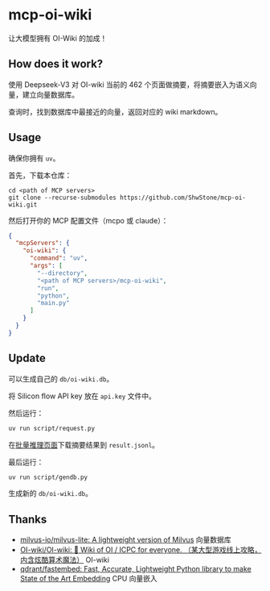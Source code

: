 # mcp-oi-wiki

让大模型拥有 OI-Wiki 的加成！

## How does it work?

使用 Deepseek-V3 对 OI-wiki 当前的 462 个页面做摘要，将摘要嵌入为语义向量，建立向量数据库。

查询时，找到数据库中最接近的向量，返回对应的 wiki markdown。

## Usage

确保你拥有 `uv`。

首先，下载本仓库：

```
cd <path of MCP servers>
git clone --recurse-submodules https://github.com/ShwStone/mcp-oi-wiki.git
```

然后打开你的 MCP 配置文件（mcpo 或 claude）：

```json
{
  "mcpServers": {
    "oi-wiki": {
      "command": "uv",
      "args": [
        "--directory",
        "<path of MCP servers>/mcp-oi-wiki",
        "run",
        "python",
        "main.py"
      ]
    }
  }
}
```

## Update

可以生成自己的 `db/oi-wiki.db`。

将 Silicon flow API key 放在 `api.key` 文件中。

然后运行：

```sh
uv run script/request.py
```

在[批量推理页面](https://cloud.siliconflow.cn/batches)下载摘要结果到 `result.jsonl`。

最后运行：

```sh
uv run script/gendb.py
```

生成新的 `db/oi-wiki.db`。

## Thanks

- [milvus-io/milvus-lite: A lightweight version of Milvus](https://github.com/milvus-io/milvus-lite) 向量数据库
- [OI-wiki/OI-wiki: :star2: Wiki of OI / ICPC for everyone. （某大型游戏线上攻略，内含炫酷算术魔法）](https://github.com/OI-wiki/OI-wiki) OI-wiki
- [qdrant/fastembed: Fast, Accurate, Lightweight Python library to make State of the Art Embedding](https://github.com/qdrant/fastembed) CPU 向量嵌入
